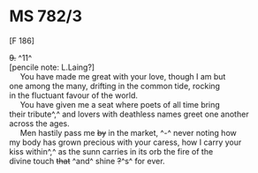 # MS 782/3 

[F 186]

~~9.~~ ^11^ \
[pencile note: L.Laing?] \
&nbsp;&nbsp;&nbsp;&nbsp;&nbsp;You have made me great with your love, though I am but \
one among the many, drifting in the common tide, rocking \
in the fluctuant favour of the world. \
&nbsp;&nbsp;&nbsp;&nbsp;&nbsp;You have given me a seat where poets of all time bring \
their tribute^,^ and lovers with deathless names greet one another \
across the ages. \
&nbsp;&nbsp;&nbsp;&nbsp;&nbsp;Men hastily pass me ~~by~~ in the market, ^-^ never noting how \
my body has grown precious with your caress, how I carry your \
kiss within^,^ as the sunn carries in its orb the fire of the \
divine touch ~~that~~ ^and^ shine ~~?~~^s^ for ever. 
